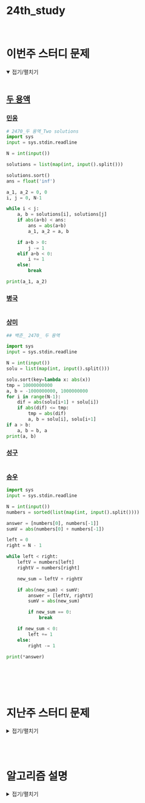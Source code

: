 # 24th_study

<br/>

# 이번주 스터디 문제

<details markdown="1" open>
<summary>접기/펼치기</summary>

<br/>

## [두 용액](https://www.acmicpc.net/problem/2470)

### [민웅](./두%20용액/민웅.py)

```py
# 2470_두 용액_Two solutions
import sys
input = sys.stdin.readline

N = int(input())

solutions = list(map(int, input().split()))

solutions.sort()
ans = float('inf')

a_1, a_2 = 0, 0
i, j = 0, N-1

while i < j:
    a, b = solutions[i], solutions[j]
    if abs(a+b) < ans:
        ans = abs(a+b)
        a_1, a_2 = a, b

    if a+b > 0:
        j -= 1
    elif a+b < 0:
        i += 1
    else:
        break

print(a_1, a_2)

```

### [병국](./두%20용액/병국.py)

```py

```

### [상미](./두%20용액/상미.py)

```py
## 백준_ 2470_ 두 용액

import sys
input = sys.stdin.readline

N = int(input())
solu = list(map(int, input().split()))

solu.sort(key=lambda x: abs(x))
tmp = 10000000000
a, b = -1000000000, 1000000000
for i in range(N-1):
    dif = abs(solu[i+1] + solu[i])
    if abs(dif) <= tmp:
        tmp = abs(dif)
        a, b = solu[i], solu[i+1]
if a > b:
    a, b = b, a
print(a, b)


```

### [성구](./두%20용액/성구.py)

```py

```

### [승우](./두%20용액/승우.py)

```py
import sys
input = sys.stdin.readline

N = int(input())
numbers = sorted(list(map(int, input().split())))

answer = [numbers[0], numbers[-1]]
sumV = abs(numbers[0] + numbers[-1])

left = 0
right = N - 1

while left < right:
    leftV = numbers[left]
    rightV = numbers[right]

    new_sum = leftV + rightV

    if abs(new_sum) < sumV:
        answer = [leftV, rightV]
        sumV = abs(new_sum)

        if new_sum == 0:
            break

    if new_sum < 0:
        left += 1
    else:
        right -= 1

print(*answer)

```

<br/>

</details>

<br/><br/>

# 지난주 스터디 문제

<details markdown="1">
<summary>접기/펼치기</summary>

## [최대 숫자 생성](https://www.codetree.ai/problems/maximum-number-generation/description)

### [민웅](./최대%20숫자%20생성/민웅.py)

```py
import sys
input = sys.stdin.readline

N = int(input())

num_lst = []

for _ in range(N):
    tmp = input().strip()
    l = len(tmp)
    num_tmp = tmp*10
    num_tmp = num_tmp[:10]
    num_lst.append([num_tmp, l])


num_lst.sort(key=lambda x: x[0], reverse=True)

ans_lst = []
for v in num_lst:
    ans_lst.append(v[0][:v[1]])
print(''.join(ans_lst))
```

### [병국](./최대%20숫자%20생성/병국.py)

```py


```

### [상미](./최대%20숫자%20생성/상미.py)

```py
def solution(numbers):
    answer = ''
    numbers.sort(key = lambda x : x*10, reverse=True)
    answer = ''.join(numbers)

    return answer

n = int(input())
arr = [input() for _ in range(n)]
print(solution(arr))

```

### [성구](./최대%20숫자%20생성/성구.py)

```py

```

### [승우](./최대%20숫자%20생성/승우.py)

```py


```

## [올바른 쌍의 괄호](https://www.codetree.ai/problems/valid-pair-of-parentheses/description)

### [민웅](./올바른%20쌍의%20괄호/민웅.py)

```py
import sys
input = sys.stdin.readline

brackets = list(input().strip())

l = len(brackets)
stack = []

idx = 0
ans = ''
while True:
    if idx == l:
        break
    tmp = brackets[idx]
    if stack:
        if tmp == ")":
            if stack[-1] == "(":
                stack.pop()
            else:
                ans = "No"
                break
        else:
            stack.append(tmp)
    else:
        if tmp == ')':
            ans = "No"
            break
        stack.append(tmp)

    idx += 1

if ans != 'No':
    if stack:
        print("No")
    else:
        print("Yes")
else:
    print(ans)
```

### [병국](./올바른%20쌍의%20괄호/병국.py)

```py


```

### [상미](./올바른%20쌍의%20괄호/상미.py)

```py
import sys
input = sys.stdin.readline

bracket = input().strip()
cnt = 0
ans = 'Yes'
for b in bracket:
    if b == '(':
        cnt += 1
    else:
        cnt -= 1
    if cnt < 0:
        ans = 'No'
        break
else:
    if cnt != 0:
        ans = 'No'
print(ans)

```

### [성구](./올바른%20쌍의%20괄호/성구.py)

```py

```

### [승우](./올바른%20쌍의%20괄호/승우.py)

```py


```

## [멀리멀리](https://www.codetree.ai/problems/far-away/description)

### [민웅](./멀리멀리/민웅.py)

```py
import sys
input = sys.stdin.readline

def dot_check(distance, dot_cordi, n, m):
    cnt = 1
    before = dot_cordi[0]

    for i in range(1, n):
        if dot_cordi[i] - before >= distance:
            cnt += 1
            before = dot_cordi[i]

    if cnt >= m:
        return True
    else:
        return False

N, M = map(int, input().split())
dots = list(map(int, input().split()))

dots.sort()

i, j = 1, dots[-1]-dots[0]

ans = 0
while i <= j:
    mid = (i+j)//2

    if dot_check(mid, dots, N, M):
        ans = mid
        i = mid + 1
    else:
        j = mid - 1

print(ans)
```

### [병국](./멀리멀리/병국.py)

```py


```

### [상미](./멀리멀리/상미.py)

```py
import sys
input = sys.stdin.readline

def sol(dis):
    cnt = 1
    before = spots[0]
    for i in range(1, N):
        if before + dis <= spots[i]:     # i에서 dis 만큼 떨어진 거리보다 i+1이 크면
            cnt += 1
            before = spots[i]
    return cnt

N, M = map(int, input().split())
spots = list(map(int, input().split()))
spots.sort()

i, j = 1, spots[-1] - spots[0]
while i <= j:
    mid = (i+j) // 2

    if sol(mid)>= M:        # cnt가 목표보다 크다는 것은 간격을 너무 작게 뛴다는 뜻
        ans = mid
        i = mid + 1
    else:
        j = mid - 1
print(ans)



```

### [성구](./멀리멀리/성구.py)

```py

```

### [승우](./멀리멀리/승우.py)

```py


```

</details>

<br/><br/>

# 알고리즘 설명

<details markdown="1">
<summary>접기/펼치기</summary>

</details>
